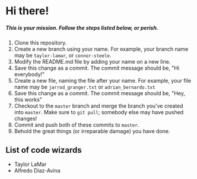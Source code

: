 # Hi there!

##### This is your mission. Follow the steps listed below, or perish.

1. Clone this repository.
2. Create a new branch using your name. For example, your branch name may be `taylor-lamar`, or `connor-steele`.
3. Modify the README.md file by adding your name on a new line.
4. Save this change as a commit. The commit message should be, "Hi everybody!"
5. Create a new file, naming the file after your name. For example, your file name may be `jarrod_granger.txt` or `adrian_bernardo.txt`
6. Save this change as a commit. The commit message should be, "Hey, this works"
7. Checkout to the `master` branch and merge the branch you've created into `master`. Make sure to `git pull`; somebody else may have pushed changes!
8. Commit and push both of these commits to `master`.
9. Behold the great things (or irreparable damage) you have done.

## List of code wizards
- Taylor LaMar
- Alfredo Diaz-Avina
